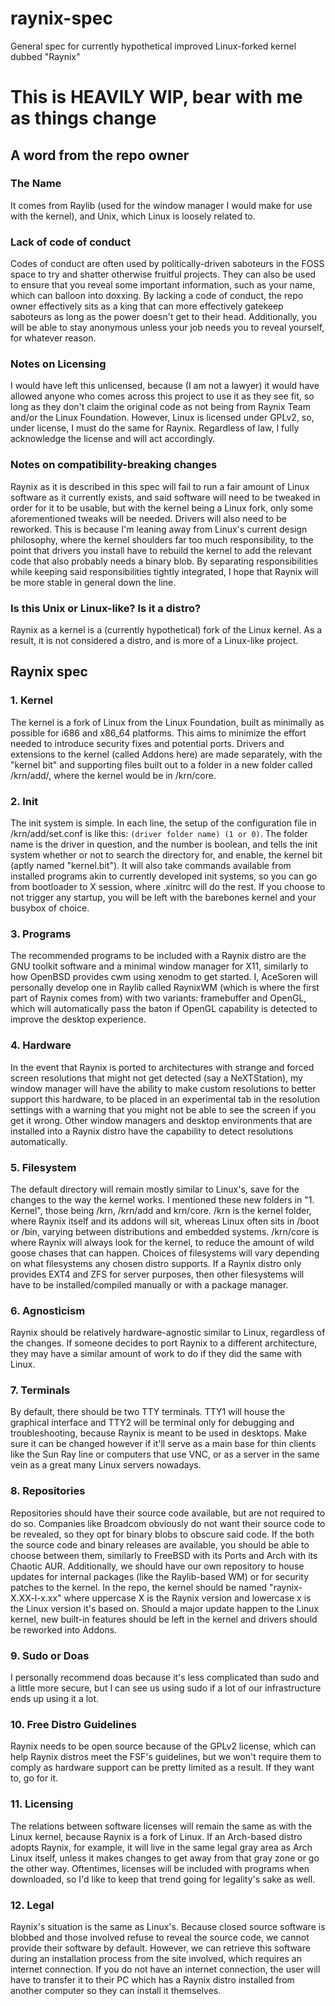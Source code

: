 # raynix-spec
General spec for currently hypothetical improved Linux-forked kernel dubbed "Raynix"
# This is HEAVILY WIP, bear with me as things change

## A word from the repo owner

### The Name
It comes from Raylib (used for the window manager I would make for use with the kernel), and Unix, which Linux is loosely related to.

### Lack of code of conduct
Codes of conduct are often used by politically-driven saboteurs in the FOSS space to try and shatter otherwise fruitful projects. They can also be used to ensure that you reveal some important information, such as your name, which can balloon into doxxing. By lacking a code of conduct, the repo owner effectively sits as a king that can more effectively gatekeep saboteurs as long as the power doesn't get to their head. Additionally, you will be able to stay anonymous unless your job needs you to reveal yourself, for whatever reason.

### Notes on Licensing
I would have left this unlicensed, because (I am not a lawyer) it would have allowed anyone who comes across this project to use it as they see fit, so long as they don't claim the original code as not being from Raynix Team and/or the Linux Foundation. However, Linux is licensed under GPLv2, so, under license, I must do the same for Raynix. Regardless of law, I fully acknowledge the license and will act accordingly.

### Notes on compatibility-breaking changes
Raynix as it is described in this spec will fail to run a fair amount of Linux software as it currently exists, and said software will need to be tweaked in order for it to be usable, but with the kernel being a Linux fork, only some aforementioned tweaks will be needed. Drivers will also need to be reworked. This is because I'm leaning away from Linux's current design philosophy, where the kernel shoulders far too much responsibility, to the point that drivers you install have to rebuild the kernel to add the relevant code that also probably needs a binary blob. By separating responsibilities while keeping said responsibilities tightly integrated, I hope that Raynix will be more stable in general down the line.

### Is this Unix or Linux-like? Is it a distro?
Raynix as a kernel is a (currently hypothetical) fork of the Linux kernel. As a result, it is not considered a distro, and is more of a Linux-like project.

## Raynix spec

### 1. Kernel
The kernel is a fork of Linux from the Linux Foundation, built as minimally as possible for i686 and x86_64 platforms. This aims to minimize the effort needed to introduce security fixes and potential ports. Drivers and extensions to the kernel (called Addons here) are made separately, with the "kernel bit" and supporting files built out to a folder in a new folder called /krn/add/, where the kernel would be in /krn/core.

### 2. Init
The init system is simple. In each line, the setup of the configuration file in /krn/add/set.conf is like this: `(driver folder name) (1 or 0)`. The folder name is the driver in question, and the number is boolean, and tells the init system whether or not to search the directory for, and enable, the kernel bit (aptly named "kernel.bit"). It will also take commands available from installed programs akin to currently developed init systems, so you can go from bootloader to X session, where .xinitrc will do the rest. If you choose to not trigger any startup, you will be left with the barebones kernel and your busybox of choice.

### 3. Programs
The recommended programs to be included with a Raynix distro are the GNU toolkit software and a minimal window manager for X11, similarly to how OpenBSD provides cwm using xenodm to get started. I, AceSoren will personally develop one in Raylib called RaynixWM (which is where the first part of Raynix comes from) with two variants: framebuffer and OpenGL, which will automatically pass the baton if OpenGL capability is detected to improve the desktop experience.

### 4. Hardware
In the event that Raynix is ported to architectures with strange and forced screen resolutions that might not get detected (say a NeXTStation), my window manager will have the ability to make custom resolutions to better support this hardware, to be placed in an experimental tab in the resolution settings with a warning that you might not be able to see the screen if you get it wrong. Other window managers and desktop environments that are installed into a Raynix distro have the capability to detect resolutions automatically.

### 5. Filesystem
The default directory will remain mostly similar to Linux's, save for the changes to the way the kernel works. I mentioned these new folders in "1. Kernel", those being /krn, /krn/add and krn/core. /krn is the kernel folder, where Raynix itself and its addons will sit, whereas Linux often sits in /boot or /bin, varying between distributions and embedded systems. /krn/core is where Raynix will always look for the kernel, to reduce the amount of wild goose chases that can happen. Choices of filesystems will vary depending on what filesystems any chosen distro supports. If a Raynix distro only provides EXT4 and ZFS for server purposes, then other filesystems will have to be installed/compiled manually or with a package manager.

### 6. Agnosticism
Raynix should be relatively hardware-agnostic similar to Linux, regardless of the changes. If someone decides to port Raynix to a different architecture, they may have a similar amount of work to do if they did the same with Linux.

### 7. Terminals
By default, there should be two TTY terminals. TTY1 will house the graphical interface and TTY2 will be terminal only for debugging and troubleshooting, because Raynix is meant to be used in desktops. Make sure it can be changed however if it'll serve as a main base for thin clients like the Sun Ray line or computers that use VNC, or as a server in the same vein as a great many Linux servers nowadays.

### 8. Repositories
Repositories should have their source code available, but are not required to do so. Companies like Broadcom obviously do not want their source code to be revealed, so they opt for binary blobs to obscure said code. If the both the source code and binary releases are available, you should be able to choose between them, similarly to FreeBSD with its Ports and Arch with its Chaotic AUR. Additionally, we should have our own repository to house updates for internal packages (like the Raylib-based WM) or for security patches to the kernel. In the repo, the kernel should be named "raynix-X.XX-l-x.xx" where uppercase X is the Raynix version and lowercase x is the Linux version it's based on. Should a major update happen to the Linux kernel, new built-in features should be left in the kernel and drivers should be reworked into Addons.

### 9. Sudo or Doas
I personally recommend doas because it's less complicated than sudo and a little more secure, but I can see us using sudo if a lot of our infrastructure ends up using it a lot.

### 10. Free Distro Guidelines
Raynix needs to be open source because of the GPLv2 license, which can help Raynix distros meet the FSF's guidelines, but we won't require them to comply as hardware support can be pretty limited as a result. If they want to, go for it.

### 11. Licensing
The relations between software licenses will remain the same as with the Linux kernel, because Raynix is a fork of Linux. If an Arch-based distro adopts Raynix, for example, it will live in the same legal gray area as Arch Linux itself, unless it makes changes to get away from that gray zone or go the other way. Oftentimes, licenses will be included with programs when downloaded, so I'd like to keep that trend going for legality's sake as well.

### 12. Legal
Raynix's situation is the same as Linux's. Because closed source software is blobbed and those involved refuse to reveal the source code, we cannot provide their software by default. However, we can retrieve this software during an installation process from the site involved, which requires an internet connection. If you do not have an internet connection, the user will have to transfer it to their PC which has a Raynix distro installed from another computer so they can install it themselves.
